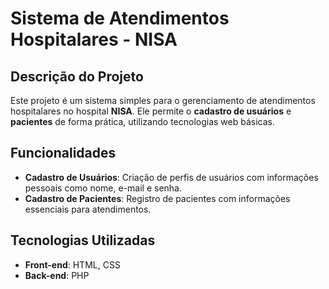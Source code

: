 
# Sistema de Atendimentos Hospitalares - NISA

## Descrição do Projeto

Este projeto é um sistema simples para o gerenciamento de atendimentos hospitalares no hospital **NISA**. Ele permite o **cadastro de usuários** e **pacientes** de forma prática, utilizando tecnologias web básicas.

## Funcionalidades

* **Cadastro de Usuários**: Criação de perfis de usuários com informações pessoais como nome, e-mail e senha.
* **Cadastro de Pacientes**: Registro de pacientes com informações essenciais para atendimentos.

## Tecnologias Utilizadas

* **Front-end**: HTML, CSS
* **Back-end**: PHP
